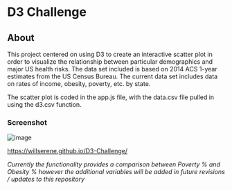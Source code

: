 # D3 Challenge

## About

This project centered on using D3 to create an interactive scatter plot in order to visualize the relationship between particular demographics and major US health risks. The data set included is based on 2014 ACS 1-year estimates from the US Census Bureau. The current data set includes data on rates of income, obesity, poverty, etc. by state.

The scatter plot is coded in the app.js file, with the data.csv file pulled in using the d3.csv function.

### Screenshot 

![image](https://user-images.githubusercontent.com/79114121/137601977-3cb11f6f-cbd3-44af-8a74-9e9b0e49b84d.png)

https://willserene.github.io/D3-Challenge/

*Currently the functionality provides a comparison between Poverty % and Obesity % however the additional variables will be added in future revisions / updates to this repository*

